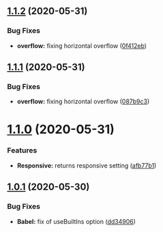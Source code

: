 ## [1.1.2](https://github.com/PauloVernetti/student-website-1/compare/v1.1.1...v1.1.2) (2020-05-31)


### Bug Fixes

* **overflow:** fixing horizontal overflow ([0f412eb](https://github.com/PauloVernetti/student-website-1/commit/0f412ebb017699b6fea8599888896d936361aaca))

## [1.1.1](https://github.com/PauloVernetti/student-website-1/compare/v1.1.0...v1.1.1) (2020-05-31)


### Bug Fixes

* **overflow:** fixing horizontal overflow ([087b9c3](https://github.com/PauloVernetti/student-website-1/commit/087b9c37b6619f88f3ff75292d4886f6edc2c719))

# [1.1.0](https://github.com/PauloVernetti/student-website-1/compare/v1.0.1...v1.1.0) (2020-05-31)


### Features

* **Responsive:** returns responsive setting ([afb77b1](https://github.com/PauloVernetti/student-website-1/commit/afb77b1c1e17d24c5417449fb589bb6ba6cc0fca))

## [1.0.1](https://github.com/PauloVernetti/student-website-1/compare/v1.0.0...v1.0.1) (2020-05-30)


### Bug Fixes

* **Babel:** fix of useBuiltIns option ([dd34906](https://github.com/PauloVernetti/student-website-1/commit/dd3490601d80232d02e5ad0fda15734ebce81de4))
